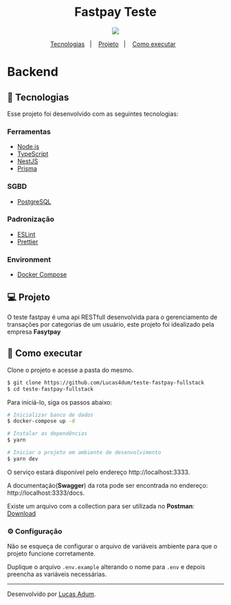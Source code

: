 <h1 align="center">Fastpay Teste </h1>

<!-- Tags -->

<p align="center">
  <img src="https://img.shields.io/static/v1?label=Node.js&message=21.1.0&color=835AFD&labelColor=000000">
</p>

<!-- Menu -->

<p align="center">
  <a href="#-tecnologias">Tecnologias</a>&nbsp;&nbsp;&nbsp;|&nbsp;&nbsp;&nbsp;
  <a href="#-projeto">Projeto</a>&nbsp;&nbsp;&nbsp;|&nbsp;&nbsp;&nbsp;
  <a href="#-como-executar">Como executar</a>&nbsp;&nbsp;&nbsp;
</p>

<!-- Body -->

<h1>Backend</h1>

## 👋 Tecnologias

Esse projeto foi desenvolvido com as seguintes tecnologias:

### Ferramentas

- [Node.js](https://nodejs.org/en/)
- [TypeScript](https://www.typescriptlang.org/)
- [NestJS](https://docs.nestjs.com/)
- [Prisma](https://www.prisma.io/docs)

### SGBD

- [PostgreSQL](https://www.postgresql.org/)

### Padronização

- [ESLint](https://eslint.org/)
- [Prettier](https://prettier.io/)

### Environment

- [Docker Compose](https://docs.docker.com/compose/)

## 💻 Projeto

O teste fastpay é uma api RESTfull desenvolvida para o gerenciamento de transações por categorias de um usuário, este projeto foi idealizado pela empresa **Fasytpay**

## 🚀 Como executar

Clone o projeto e acesse a pasta do mesmo.

```bash
$ git clone https://github.com/Lucas4dum/teste-fastpay-fullstack
$ cd teste-fastpay-fullstack
```

Para iniciá-lo, siga os passos abaixo:

```bash
# Inicializar banco de dados
$ docker-compose up -d

# Instalar as dependências
$ yarn

# Iniciar o projeto em ambiente de desenvolvimento
$ yarn dev
```

O serviço estará disponível pelo endereço http://localhost:3333.

A documentação(**Swagger**) da rota pode ser encontrada no endereço: http://localhost:3333/docs.

Existe um arquivo com a collection para ser utilizada no **Postman**: [Download](https://drive.google.com/file/d/1rQUUf6OxaxVy4Rrh9xMMCL5Y3E84vmlp/view?usp=sharing)

### ⚙️ Configuração

Não se esqueça de configurar o arquivo de variáveis ambiente para que o projeto funcione corretamente.

Duplique o arquivo `.env.example` alterando o nome para `.env` e depois preencha as variáveis necessárias.

---

<!-- Footer -->

Desenvolvido por [Lucas Adum](https://www.linkedin.com/in/lucas-adum/).
